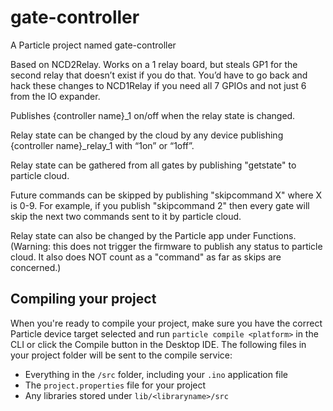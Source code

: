 # gate-controller

A Particle project named gate-controller

Based on NCD2Relay. Works on a 1 relay board, but steals GP1 for the second relay that doesn’t exist if you do that. You’d have to go back and hack these changes to NCD1Relay if you need all 7 GPIOs and not just 6 from the IO expander.

Publishes {controller name}_1 on/off when the relay state is changed.

Relay state can be changed by the cloud by any device publishing {controller name}_relay_1 with “1on” or “1off”.

Relay state can be gathered from all gates by publishing "getstate" to particle cloud.

Future commands can be skipped by publishing "skipcommand X" where X is 0-9. For example, if you publish "skipcommand 2" then every gate will skip the next two commands sent to it by particle cloud.

Relay state can also be changed by the Particle app under Functions. (Warning: this does not trigger the firmware to publish any status to particle cloud. It also does NOT count as a "command" as far as skips are concerned.)


## Compiling your project

When you're ready to compile your project, make sure you have the correct Particle device target selected and run `particle compile <platform>` in the CLI or click the Compile button in the Desktop IDE. The following files in your project folder will be sent to the compile service:

- Everything in the `/src` folder, including your `.ino` application file
- The `project.properties` file for your project
- Any libraries stored under `lib/<libraryname>/src`
